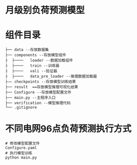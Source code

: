 # 月级别负荷预测模型
# 组件目录
    ├── data --存放数据集
    ├── components --存放模型组件
    ├  ├────   loader --数据加载组件
    ├  ├────   train --训练器
    ├  ├────   vali --验证器
    ├  ├────   data_pre_loader --推理数据加载器
    ├—— checkpoints --存放模型训练结果
    ├── result  ==存放模型推理可视化结果
    ├── Configure --存放模型配置文件
    ├── main.py --主程序入口
    ├── verification --模型推理代码
    └── .gitignore

# 不同电网96点负荷预测执行方式
    # 修改模型配置文件
    Configure.yaml
    # 执行模型训练
    python main.py

